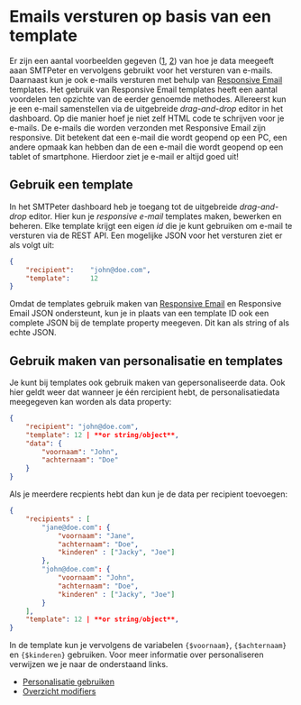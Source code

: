 # Emails versturen op basis van een template

Er zijn een aantal voorbeelden gegeven ([1](rest-send-json "MIME door SMTPeter laten maken"),
[2](rest-mime)) van hoe je data meegeeft aaan SMTPeter en vervolgens gebruikt
voor het versturen van e-mails. Daarnaast kun je ook e-mails versturen met behulp van
[Responsive Email](https://www.responsiveemail.com/) templates. Het gebruik
van Responsive Email templates heeft een aantal voordelen ten opzichte van
de eerder genoemde methodes. Allereerst kun je een e-mail samenstellen via de 
uitgebreide *drag-and-drop* editor in het dashboard. Op die manier hoef je niet zelf HTML 
code te schrijven voor je e-mails. De e-mails die worden verzonden met Responsive Email
zijn responsive. Dit betekent dat een e-mail die wordt geopend op een PC, een andere opmaak
kan hebben dan de een e-mail die wordt geopend op een tablet of smartphone. Hierdoor
ziet je e-mail er altijd goed uit!


## Gebruik een template

In het SMTPeter dashboard heb je toegang tot de uitgebreide *drag-and-drop* editor.
Hier kun je *responsive e-mail* templates maken, bewerken en beheren. Elke template
krijgt een eigen *id* die je kunt gebruiken om e-mail te versturen via de REST API.
Een mogelijke JSON voor het versturen ziet er als volgt uit:

```json
{
    "recipient":    "john@doe.com",
    "template":     12
}
```

Omdat de templates gebruik maken van [Responsive Email](https://www.responsiveemail.com/)
en Responsive Email JSON ondersteunt, kun je in plaats van een template ID
ook een complete JSON bij de template property meegeven. Dit kan als string
of als echte JSON.


## Gebruik maken van personalisatie en templates

Je kunt bij templates ook gebruik maken van gepersonaliseerde data. Ook hier geldt
weer dat wanneer je één rercipient hebt, de personalisatiedata meegegeven kan worden
als data property:

```json
{
    "recipient": "john@doe.com",
    "template": 12 | **or string/object**,
    "data": {
        "voornaam": "John",
        "achternaam": "Doe"
    }
}
```

Als je meerdere recpients hebt dan kun je de data per recipient toevoegen:

```json
{
    "recipients" : [
        "jane@doe.com": {
            "voornaam": "Jane",
            "achternaam": "Doe",
            "kinderen" : ["Jacky", "Joe"]
        },
        "john@doe.com": {
            "voornaam": "John",
            "achternaam": "Doe",
            "kinderen" : ["Jacky", "Joe"]
        }
    ],
    "template": 12 | **or string/object**,
}
```

In de template kun je vervolgens de variabelen `{$voornaam}`, `{$achternaam}`
en `{$kinderen}` gebruiken. Voor meer informatie over personaliseren verwijzen
we je naar de onderstaand links. 

* [Personalisatie gebruiken](personalization)
* [Overzicht modifiers](personalization-modifiers)


<!--- @todo how to set a to --->
<!--- @todo manage templates via rest --->
